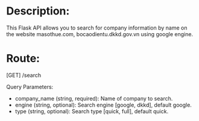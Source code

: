 # Description:
This Flask API allows you to search for company information by name on the website masothue.com, bocaodientu.dkkd.gov.vn using google engine. 

# Route:
[GET] /search

Query Parameters:
- company_name (string, required): Name of company to search.
- engine (string, optional): Search engine [google, dkkd], default google.
- type (string, optional): Search type [quick, full], default quick.